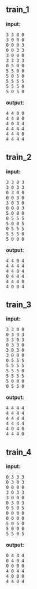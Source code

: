 
## train_1

**input:**
```
3 3 0 0
3 0 0 0
0 0 0 3
0 0 3 3
3 0 0 0
3 3 3 3
0 5 0 0
5 5 0 0
5 0 5 0
5 5 5 5
5 5 5 0
5 0 5 0
```


**output:**
```
4 4 0 0
4 4 0 0
4 0 4 4
4 4 4 4
4 4 4 0
4 4 4 4
```


## train_2

**input:**
```
3 3 0 3
3 0 3 3
0 3 0 0
0 0 3 0
3 0 3 0
0 0 0 3
5 0 0 0
0 5 5 5
5 0 0 5
0 5 5 5
5 5 5 0
5 0 0 0
```


**output:**
```
4 4 0 4
4 4 4 4
4 4 0 4
0 4 4 4
4 4 4 0
4 0 0 4
```


## train_3

**input:**
```
3 3 0 0
0 3 3 3
3 3 0 3
0 3 3 0
3 0 3 0
3 0 0 0
0 5 5 5
5 5 5 5
5 5 5 0
5 5 5 5
5 0 0 0
0 5 5 0
```


**output:**
```
4 4 4 4
4 4 4 4
4 4 4 4
4 4 4 4
4 0 4 0
4 4 4 0
```


## train_4

**input:**
```
0 3 3 3
0 3 0 3
0 0 0 0
3 0 3 3
3 0 0 0
0 3 0 3
0 5 0 5
0 0 0 0
0 0 0 0
5 0 5 0
5 0 0 0
5 5 0 5
```


**output:**
```
0 4 4 4
0 4 0 4
0 0 0 0
4 0 4 4
4 0 0 0
4 4 0 4
```

